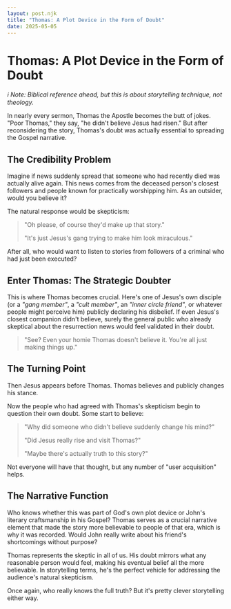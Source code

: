 ```yaml
---
layout: post.njk
title: "Thomas: A Plot Device in the Form of Doubt"
date: 2025-05-05
---
```


# Thomas: A Plot Device in the Form of Doubt

_ℹ️ Note: Biblical reference ahead, but this is about storytelling technique, not theology._

In nearly every sermon, Thomas the Apostle becomes the butt of jokes. "Poor Thomas," they say, "he didn't believe Jesus had risen." But after reconsidering the story, Thomas's doubt was actually essential to spreading the Gospel narrative.

## The Credibility Problem

Imagine if news suddenly spread that someone who had recently died was actually alive again. This news comes from the deceased person's closest followers and people known for practically worshipping him. As an outsider, would you believe it?

The natural response would be skepticism:

> "Oh please, of course they'd make up that story."
>
> "It's just Jesus's gang trying to make him look miraculous."

After all, who would want to listen to stories from followers of a criminal who had just been executed?

## Enter Thomas: The Strategic Doubter

This is where Thomas becomes crucial. Here's one of Jesus's own disciple (or a _"gang member"_, a _"cult member"_, an _"inner circle friend"_, or whatever people might perceive him) publicly declaring his disbelief. If even Jesus's closest companion didn't believe, surely the general public who already skeptical about the resurrection news would feel validated in their doubt.

> "See? Even your homie Thomas doesn't believe it. You're all just making things up."

## The Turning Point

Then Jesus appears before Thomas. Thomas believes and publicly changes his stance.

Now the people who had agreed with Thomas's skepticism begin to question their own doubt. Some start to believe:

> "Why did someone who didn't believe suddenly change his mind?"
>
> "Did Jesus really rise and visit Thomas?"
>
> "Maybe there's actually truth to this story?"

Not everyone will have that thought, but any number of "user acquisition" helps.

## The Narrative Function

Who knows whether this was part of God's own plot device or John's literary craftsmanship in his Gospel? Thomas serves as a crucial narrative element that made the story more believable to people of that era, which is why it was recorded. Would John really write about his friend's shortcomings without purpose?

Thomas represents the skeptic in all of us. His doubt mirrors what any reasonable person would feel, making his eventual belief all the more believable. In storytelling terms, he's the perfect vehicle for addressing the audience's natural skepticism.

Once again, who really knows the full truth? But it's pretty clever storytelling either way.
